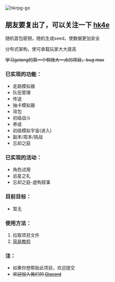 ![hkrpg-go](https://socialify.git.ci/gucooing/hkrpg-go-public/image?description=1&font=Inter&forks=1&language=1&name=1&owner=1&pattern=Circuit%20Board&stargazers=1&theme=Auto)
 
## 朋友要复出了，可以关注一下 [hk4e](https://github.com/flswld/hk4e-go)

 随机首包密钥，随机生成seed，使数据更加安全

 分布式架构，使可承载玩家大大提高

 ~~学习golang的第一个稍微大一点的项目，bug max~~

### 已实现的功能：
- 走路模拟器
- 队伍管理
- 传送
- 抽卡模拟器
- 背包
- 初级战斗
- 养成
- 初级模拟宇宙(进入)
- 副本/周本/挑战
- 忘却之庭

### 已实现的活动：
- 角色试用
- 巡星之礼
- 忘却之庭-虚构叙事

### 目前目标：
- 暂无

### 使用方法：
1. 拉取项目文件
2. [简易教程](./docs/README.md)

### 注：
* 如果你想帮助此项目，欢迎提交
* ~~欢迎加入我们的 [Discord](https://discord.gg/ZJGTU8ZFGW)~~